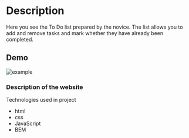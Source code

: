 # Description
Here you see the To Do list prepared by the novice. The list allows you to add and remove tasks and mark whether they have already been completed.
## Demo

![example](https://media.giphy.com/media/v1.Y2lkPTc5MGI3NjExZTNkOTAyNjE2NmI1YjI0YTU3NjBjNDAxYzkyNjIwNWY4YWE0NWJlNCZjdD1n/WRhtU6HDBDz8mkCPnb/giphy.gif)

### Description of the website

Technologies used in project
- html
- css
- JavaScript
- BEM